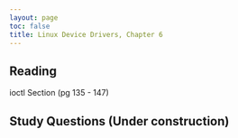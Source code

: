 ```yaml
---
layout: page
toc: false
title: Linux Device Drivers, Chapter 6
---
```


## Reading

ioctl Section (pg 135 - 147)

## Study Questions (Under construction)
